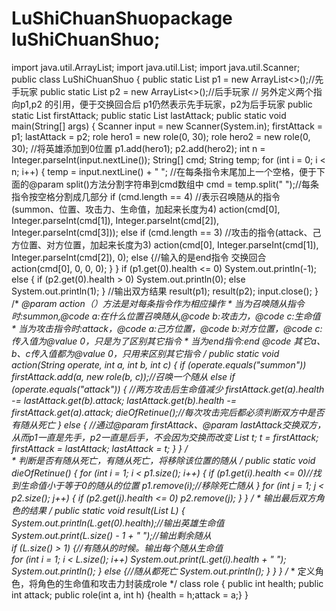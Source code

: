 # LuShiChuanShuopackage luShiChuanShuo;

import java.util.ArrayList;
import java.util.List;
import java.util.Scanner;
public class LuShiChuanShuo {
	public static List<role> p1 = new ArrayList<>();//先手玩家
	public static List<role> p2 = new ArrayList<>();//后手玩家
	// 另外定义两个指向p1,p2 的引用，便于交换回合后 p1仍然表示先手玩家，p2为后手玩家
	public static List<role> firstAttack;
	public static List<role> lastAttack;
	public static void main(String[] args) {
		Scanner input = new Scanner(System.in);
		firstAttack = p1;
		lastAttack = p2;
		role hero1 = new role(0, 30);
		role hero2 = new role(0, 30);
		//将英雄添加到0位置
		p1.add(hero1);
		p2.add(hero2);
		int n = Integer.parseInt(input.nextLine());
		String[] cmd;
		String temp;
		for (int i = 0; i < n; i++) {
			temp = input.nextLine() + " ";
			//在每条指令末尾加上一个空格，便于下面的@param split()方法分割字符串到cmd数组中
			cmd = temp.split(" ");//每条指令按空格分割成几部分
			if (cmd.length == 4) 
				//表示召唤随从的指令(summon、位置、攻击力、生命值，加起来长度为4)
				action(cmd[0], Integer.parseInt(cmd[1]), Integer.parseInt(cmd[2]), Integer.parseInt(cmd[3])); 
			else if (cmd.length == 3) //攻击的指令(attack、己方位置、对方位置，加起来长度为3)
					action(cmd[0], Integer.parseInt(cmd[1]), Integer.parseInt(cmd[2]), 0);
			      else {//输入的是end指令  交换回合
						action(cmd[0], 0, 0, 0);
						}
			}
		if (p1.get(0).health <= 0)
			System.out.println(-1);
		else {
			if (p2.get(0).health > 0)
				System.out.println(0);
			else
				System.out.println(1);
			}		//输出双方结果
		result(p1);
		result(p2);	
		input.close();
		}	/*	 *@param action（）方法是对每条指令作为相应操作
			 * 当为召唤随从指令时:summon,@code a:在什么位置召唤随从,@code b:攻击力，@code c:生命值
			 * 当为攻击指令时:attack，@code a:己方位置，@code b:对方位置，@code c:传入值为@value 0，只是为了区别其它指令
			 * 当为end指令:end  @code  其它a、b、c传入值都为@value 0，只用来区别其它指令	 */
	public static void action(String operate, int a, int b, int c) {
		if (operate.equals("summon"))
			firstAttack.add(a, new role(b, c));//召唤一个随从
		else if (operate.equals("attack")) {
			//两方攻击后生命值减少
			firstAttack.get(a).health -= lastAttack.get(b).attack;
			lastAttack.get(b).health -= firstAttack.get(a).attack;
			dieOfRetinue();//每次攻击完后都必须判断双方中是否有随从死亡
			}
		    else {
		    	//通过@param firstAttack、@param lastAttack交换双方，从而p1一直是先手，p2一直是后手，不会因为交换而改变
		    	List<role> t;
		    	t = firstAttack;
		    	firstAttack = lastAttack;
		    	lastAttack = t;
		    	} 
		}
	/*	
	 * 判断是否有随从死亡，有随从死亡，将移除该位置的随从	 */	
	public static void dieOfRetinue() {	
		for (int i = 1; i < p1.size(); i++) {
			if (p1.get(i).health <= 0)//找到生命值小于等于0的随从的位置
				p1.remove(i);//移除死亡随从
			}
		for (int j = 1; j < p2.size(); j++) {
			if (p2.get(j).health <= 0)
				p2.remove(j);
			}
		}
	/*	 * 输出最后双方角色的结果	 */	
	public static void result(List<role> L) {
		System.out.println(L.get(0).health);//输出英雄生命值
		System.out.print(L.size() - 1 + " ");//输出剩余随从	
		if (L.size() > 1) {//有随从的时候。输出每个随从生命值	
			for (int i = 1; i < L.size(); i++)
				System.out.print(L.get(i).health + " ");
			System.out.println();
			} else {//随从都死亡	
				System.out.println();
				}
		}
	}
/** * 定义角色，将角色的生命值和攻击力封装成role */
class role {
	public int health;
	public int attack;
	public role(int a, int h) {health = h;attack = a;}
	}
		



